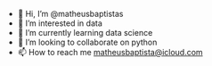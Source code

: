 - 👋 Hi, I’m @matheusbaptistas
- 👀 I’m interested in data
- 🌱 I’m currently learning data science
- 💞️ I’m looking to collaborate on python
- 📫 How to reach me matheusbaptista@icloud.com

<!---
matheusbaptistas/matheusbaptistas is a ✨ special ✨ repository because its `README.md` (this file) appears on your GitHub profile.
You can click the Preview link to take a look at your changes.
--->
